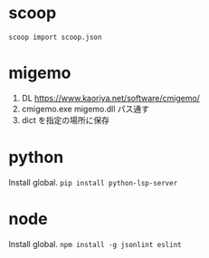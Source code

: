 # scoop
`scoop import scoop.json`

# migemo
1. DL https://www.kaoriya.net/software/cmigemo/
2. cmigemo.exe migemo.dll パス通す
3. dict を指定の場所に保存

# python
Install global.
`pip install python-lsp-server`

# node
Install global.
`npm install -g jsonlint eslint`
